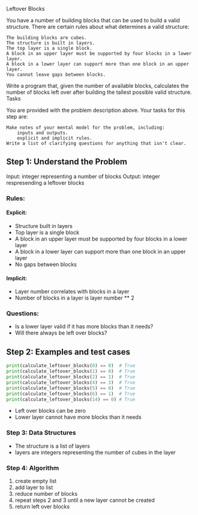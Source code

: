 
Leftover Blocks

You have a number of building blocks that can be used to build a valid structure. There are certain rules about what determines a valid structure:

    The building blocks are cubes.
    The structure is built in layers.
    The top layer is a single block.
    A block in an upper layer must be supported by four blocks in a lower layer.
    A block in a lower layer can support more than one block in an upper layer.
    You cannot leave gaps between blocks.

Write a program that, given the number of available blocks, calculates the number of blocks left over after building the tallest possible valid structure.
Tasks

You are provided with the problem description above. Your tasks for this step are:

    Make notes of your mental model for the problem, including:
        inputs and outputs.
        explicit and implicit rules.
    Write a list of clarifying questions for anything that isn't clear.

## Step 1: Understand the Problem

Input: integer representing a number of blocks
Output: integer respresending a leftover blocks

### Rules:
#### Explicit:
- Structure built in layers
- Top layer is a single block
- A block in an upper layer must be supported by four blocks in a lower layer
- A block in a lower layer can support more than one block in an upper layer
- No gaps between blocks

#### Implicit:
- Layer number correlates with blocks in a layer
- Number of blocks in a layer is layer number ** 2

### Questions:
- Is a lower layer valid if it has more blocks than it needs?
- Will there always be left over blocks?

## Step 2: Examples and test cases

```python
print(calculate_leftover_blocks(0) == 0)  # True
print(calculate_leftover_blocks(1) == 0)  # True
print(calculate_leftover_blocks(2) == 1)  # True
print(calculate_leftover_blocks(4) == 3)  # True
print(calculate_leftover_blocks(5) == 0)  # True
print(calculate_leftover_blocks(6) == 1)  # True
print(calculate_leftover_blocks(14) == 0) # True
```

- Left over blocks can be zero
- Lower layer cannot have more blocks than it needs

### Step 3: Data Structures

- The structure is a list of layers
- layers are integers representing the number of cubes in the layer


### Step 4: Algorithm

1. create empty list
2. add layer to list
3. reduce number of blocks
4. repeat steps 2 and 3 until a new layer cannot be created
5. return left over blocks